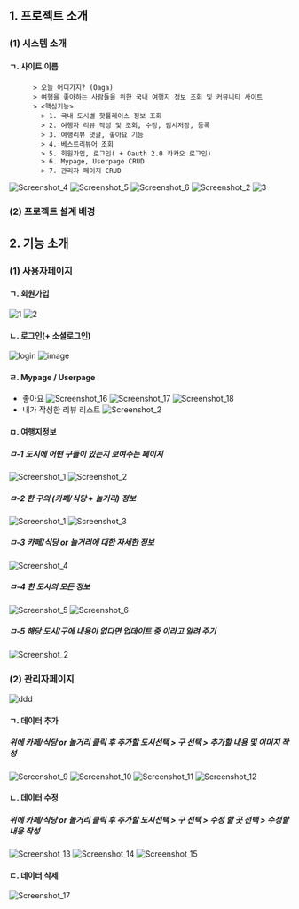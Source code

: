 ## 1. 프로젝트 소개
  ### (1) 시스템 소개
  #### ㄱ. 사이트 이름
          > 오늘 어디가지? (Oaga)
          > 여행을 좋아하는 사람들을 위한 국내 여행지 정보 조회 및 커뮤니티 사이트
          > <핵심기능>
            > 1. 국내 도시별 핫플레이스 정보 조회
            > 2. 여행자 리뷰 작성 및 조회, 수정, 임시저장, 등록
            > 3. 여행리뷰 댓글, 좋아요 기능
            > 4. 베스트리뷰어 조회
            > 5. 회원가입, 로그인( + Oauth 2.0 카카오 로그인)
            > 6. Mypage, Userpage CRUD
            > 7. 관리자 페이지 CRUD

![Screenshot_4](https://user-images.githubusercontent.com/100888879/181200672-49299dee-823a-4a89-b001-f1cd38a33d76.png)
![Screenshot_5](https://user-images.githubusercontent.com/100888879/181200464-15acd83a-4fe6-4dca-bc49-363ef261af4b.png)
![Screenshot_6](https://user-images.githubusercontent.com/100888879/181200474-a5db6712-ed2e-4ad6-8b6b-fecc58e3343a.png)
![Screenshot_2](https://user-images.githubusercontent.com/100888879/181200535-93ef6d50-fca6-4bc7-b8d4-f1b517a186fe.jpg)
![3](https://user-images.githubusercontent.com/100888879/181201177-38b7cf8c-0340-48a3-9cd7-ce75ce2fe302.png)

  ### (2) 프로젝트 설계 배경
## 2. 기능 소개
  ### (1) 사용자페이지
  #### ㄱ. 회원가입
![1](https://user-images.githubusercontent.com/100888879/181200135-d13f7922-2971-48d6-8739-463bf963e86a.png)
![2](https://user-images.githubusercontent.com/100888879/181200145-a0cdde07-d7a8-46f0-bae2-b776006d4b6d.png)

  #### ㄴ. 로그인(+ 소셜로그인)
  ![login](https://user-images.githubusercontent.com/100888879/181204048-89f3d0ef-d6e0-43e8-8fd0-38fa392db76b.jpg)
  ![image](https://user-images.githubusercontent.com/100888879/181204779-08b38dab-eb52-4d32-9385-5f9cec3cdfc6.png)

  #### ㄹ. Mypage / Userpage
  * 좋아요
  ![Screenshot_16](https://user-images.githubusercontent.com/102580742/181395010-681dc870-0623-4a8b-b0ca-5ec7c057cf85.png)
  ![Screenshot_17](https://user-images.githubusercontent.com/102580742/181395039-e820d6c7-2b23-4f3a-bd57-974d5524efab.png)
  ![Screenshot_18](https://user-images.githubusercontent.com/102580742/181394729-5ecf6ee7-0013-4720-841f-1f01aec54661.png)
  * 내가 작성한 리뷰 리스트
  ![Screenshot_2](https://user-images.githubusercontent.com/100888879/181204145-0367e548-70cc-45f7-8b4b-2cd85a47d25f.jpg)
  #### ㅁ. 여행지정보
  ##### ㅁ-1 도시에 어떤 구들이 있는지 보여주는 페이지
  ![Screenshot_1](https://user-images.githubusercontent.com/102271558/181395767-906efcd3-4e5d-4a06-990a-2a5090f08a00.png)
  ![Screenshot_2](https://user-images.githubusercontent.com/102271558/181395780-c357e375-5395-42e6-bdbd-571dc40e62e6.png)
  ##### ㅁ-2 한 구의 (카페/식당 + 놀거리) 정보
  ![Screenshot_1](https://user-images.githubusercontent.com/102271558/181396858-96da63aa-0f52-47c8-9533-ee13fd4836ab.png)
  ![Screenshot_3](https://user-images.githubusercontent.com/102271558/181395789-68df0c33-4807-4224-9551-24412b8a9e1f.png)
  ##### ㅁ-3 카페/식당 or 놀거리에 대한 자세한 정보
  ![Screenshot_4](https://user-images.githubusercontent.com/102271558/181395795-2807da3a-9d84-4779-93ae-6d4d11ff80f0.png)
  ##### ㅁ-4 한 도시의 모든 정보
  ![Screenshot_5](https://user-images.githubusercontent.com/102271558/181395797-9a3be65e-4a90-4d17-abbe-5e1f4e5de1c1.png)
  ![Screenshot_6](https://user-images.githubusercontent.com/102271558/181395802-f5a07693-9e1f-46b7-9e60-442eeef8c6c9.png)
  ##### ㅁ-5 해당 도시/구에 내용이 없다면 업데이트 중 이라고 알려 주기
  ![Screenshot_2](https://user-images.githubusercontent.com/102271558/181396938-2e472f5e-781d-4e94-975b-64b73d8090b9.png)

  ### (2) 관리자페이지
  ![ddd](https://user-images.githubusercontent.com/100888879/181393741-34b605c1-091d-43d9-b533-88b52dc366f5.jpg)
  #### ㄱ. 데이터 추가
  ##### 위에 카페/식당 or 놀거리 클릭 후 추가할 도시선택 > 구 선택 > 추가할 내용 및 이미지 작성
  ![Screenshot_9](https://user-images.githubusercontent.com/102271558/181395375-811b92cb-8502-40b5-a690-f14aedbe122c.png)
  ![Screenshot_10](https://user-images.githubusercontent.com/102271558/181395387-0fbe7063-63e2-46ea-b8db-1ea7d94f25dc.png)
  ![Screenshot_11](https://user-images.githubusercontent.com/102271558/181395411-47e28436-61c1-4841-b779-2b8b72d98514.png)
  ![Screenshot_12](https://user-images.githubusercontent.com/102271558/181395425-cb5b911d-36d2-4c7f-8f67-e62b2bcfadb2.png)
  #### ㄴ. 데이터 수정
  ##### 위에 카페/식당 or 놀거리 클릭 후 추가할 도시선택 > 구 선택 > 수정 할 곳 선택 > 수정할 내용 작성
  ![Screenshot_13](https://user-images.githubusercontent.com/102271558/181396548-391e855e-649e-4eb1-8cd2-0a49ce2d1d8a.png)
  ![Screenshot_14](https://user-images.githubusercontent.com/102271558/181395541-47355efd-b2e7-45c3-ae01-9715f6e931b5.png)
  ![Screenshot_15](https://user-images.githubusercontent.com/102271558/181395463-479a3141-5cc5-4a70-98a2-c79c50010ff7.png)

  #### ㄷ. 데이터 삭제
  ![Screenshot_17](https://user-images.githubusercontent.com/100888879/181204618-f7558954-4325-4e02-81af-36ee3999935c.png)
